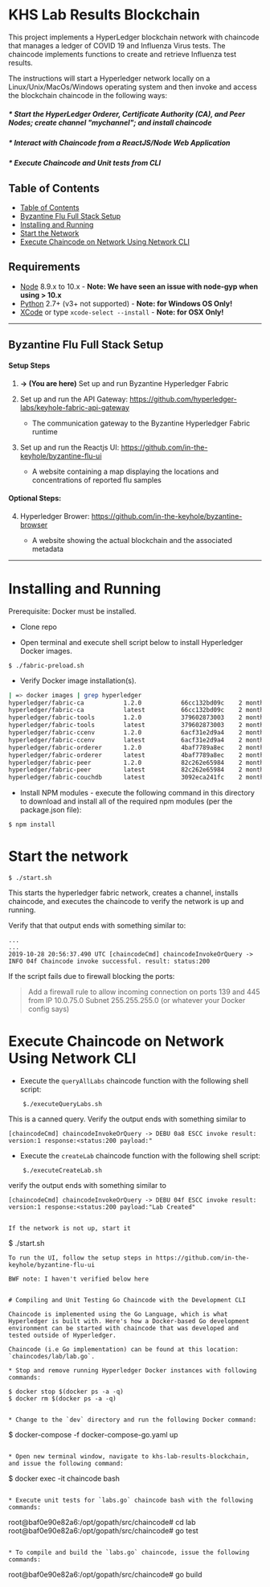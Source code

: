 # KHS Lab Results Blockchain

This project implements a HyperLedger blockchain network with chaincode that manages a ledger of COVID 19 and Influenza Virus tests. The chaincode implements functions to create and retrieve Influenza test results.  

The instructions will start a Hyperledger network locally on a Linux/Unix/MacOs/Windows operating system and then invoke and access the blockchain chaincode in the following ways:

##### * Start the HyperLedger Orderer, Certificate Authority (CA), and Peer Nodes; create channel "mychannel"; and install chaincode
##### * Interact with Chaincode from a ReactJS/Node Web Application 
##### * Execute Chaincode and Unit tests from CLI 

## Table of Contents

- [Table of Contents](#table-of-contents)
- [Byzantine Flu Full Stack Setup](#byzantine-flu-full-stack-setup)
- [Installing and Running](#installing-and-running)
- [Start the Network](#start-the-network)
- [Execute Chaincode on Network Using Network CLI](#execute-chaincode-on-network-using-network-cli)

## Requirements
* [Node](https://nodejs.org/en/download/) 8.9.x to 10.x - **Note: We have seen an issue with node-gyp when using > 10.x**
* [Python](https://www.python.org/downloads/) 2.7+ (v3+ not supported) - **Note: for Windows OS Only!**
* [XCode](https://apps.apple.com/us/app/xcode/id497799835?mt=12) or type `xcode-select --install` - **Note: for OSX Only!**

----
## Byzantine Flu Full Stack Setup


#### Setup Steps
1. **-> (You are here)** Set up and run Byzantine Hyperledger Fabric

2. Set up and run the  API Gateway:  https://github.com/hyperledger-labs/keyhole-fabric-api-gateway

    - The communication gateway to the Byzantine Hyperledger Fabric runtime

3. Set up and run the Reactjs UI:  https://github.com/in-the-keyhole/byzantine-flu-ui

    - A website containing a map displaying the locations and concentrations of reported flu samples


#### Optional Steps:
4. Hyperledger Brower:  https://github.com/in-the-keyhole/byzantine-browser

    - A website showing the actual blockchain and the associated metadata 
-----

# Installing and Running 

Prerequisite: Docker must be installed.

* Clone repo 

* Open terminal and execute shell script below to install Hyperledger Docker images. 

```
$ ./fabric-preload.sh
```
* Verify Docker image installation(s). 

```sh
| => docker images | grep hyperledger
hyperledger/fabric-ca           1.2.0           66cc132bd09c    2 months ago    252MB
hyperledger/fabric-ca           latest          66cc132bd09c    2 months ago    252MB
hyperledger/fabric-tools        1.2.0           379602873003    2 months ago    1.51GB
hyperledger/fabric-tools        latest          379602873003    2 monthsago     1.51GB
hyperledger/fabric-ccenv        1.2.0           6acf31e2d9a4    2 months ago    1.43GB
hyperledger/fabric-ccenv        latest          6acf31e2d9a4    2 months ago    1.43GB
hyperledger/fabric-orderer      1.2.0           4baf7789a8ec    2 months ago    152MB
hyperledger/fabric-orderer      latest          4baf7789a8ec    2 months ago    152MB
hyperledger/fabric-peer         1.2.0           82c262e65984    2 months ago    159MB
hyperledger/fabric-peer         latest          82c262e65984    2 months ago    159MB
hyperledger/fabric-couchdb      latest          3092eca241fc    2 months ago    1.61GB
```
* Install NPM modules - execute the following command in this directory to download and install all of the required npm modules (per the package.json file):

```
$ npm install
```

# Start the network
```
$ ./start.sh

```
This starts the hyperledger fabric network, creates a channel, installs chaincode, and executes the chaincode to verify the network is up and running.

Verify that that output ends with something similar to:
```
...
...
2019-10-28 20:56:37.490 UTC [chaincodeCmd] chaincodeInvokeOrQuery -> INFO 04f Chaincode invoke successful. result: status:200
```

If the script fails due to firewall blocking the ports: 


> Add a firewall rule to allow incoming connection on ports 139 and 445 from IP 10.0.75.0 Subnet 255.255.255.0 (or whatever your Docker config says)


# Execute Chaincode on Network Using Network CLI

* Execute the `queryAllLabs` chaincode function with the following shell script:

```
    $./executeQueryLabs.sh 
```
This is a canned query. Verify the output ends with something similar to 
```
[chaincodeCmd] chaincodeInvokeOrQuery -> DEBU 0a8 ESCC invoke result: version:1 response:<status:200 payload:"
```

* Execute the `createLab` chaincode function with the following shell script:

```
    $./executeCreateLab.sh 
```
verify the output ends  with something similar to 
```
[chaincodeCmd] chaincodeInvokeOrQuery -> DEBU 04f ESCC invoke result: version:1 response:<status:200 payload:"Lab Created"


If the network is not up, start it
```
$ ./start.sh 
```
To run the UI, follow the setup steps in https://github.com/in-the-keyhole/byzantine-flu-ui

BWF note: I haven't verified below here


# Compiling and Unit Testing Go Chaincode with the Development CLI 

Chaincode is implemented using the Go Language, which is what Hyperledger is built with. Here's how a Docker-based Go development environment can be started with chaincode that was developed and tested outside of Hyperledger. 

Chaincode (i.e Go implementation) can be found at this location: `chaincodes/lab/lab.go`.

* Stop and remove running Hyperledger Docker instances with following commands:

```
    $ docker stop $(docker ps -a -q) 
    $ docker rm $(docker ps -a -q) 
```

* Change to the `dev` directory and run the following Docker command:

```
$  docker-compose -f docker-compose-go.yaml up
```

* Open new terminal window, navigate to khs-lab-results-blockchain, and issue the following command:

```
$ docker exec -it chaincode bash
```

* Execute unit tests for `labs.go` chaincode bash with the following commands:

```
root@baf0e90e82a6:/opt/gopath/src/chaincode# cd lab
root@baf0e90e82a6:/opt/gopath/src/chaincode# go test 
```

* To compile and build the `labs.go` chaincode, issue the following commands:

```
root@baf0e90e82a6:/opt/gopath/src/chaincode# go build
```
